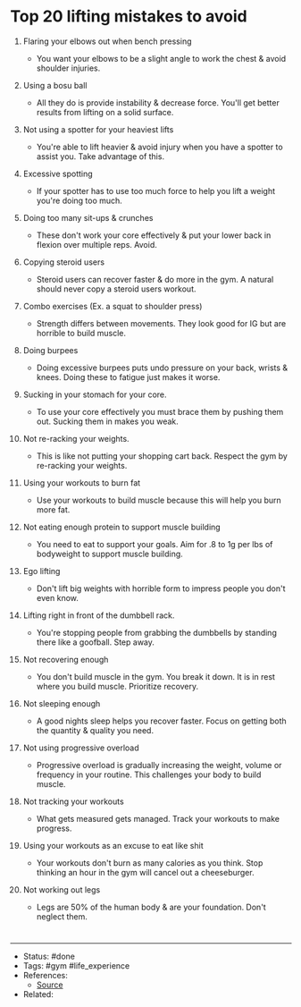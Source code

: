 # Top 20 lifting mistakes to avoid
1. Flaring your elbows out when bench pressing

	- You want your elbows to be a slight angle to work the chest & avoid shoulder injuries.

2. Using a bosu ball

	- All they do is provide instability & decrease force. You'll get better results from lifting on a solid surface.

3. Not using a spotter for your heaviest lifts

	- You're able to lift heavier & avoid injury when you have a spotter to assist you. Take advantage of this.

4. Excessive spotting

	- If your spotter has to use too much force to help you lift a weight you're doing too much.

5. Doing too many sit-ups & crunches

	- These don't work your core effectively & put your lower back in flexion over multiple reps. Avoid.

6. Copying steroid users

	- Steroid users can recover faster & do more in the gym. A natural should never copy a steroid users workout.

7. Combo exercises (Ex. a squat to shoulder press)

	- Strength differs between movements. They look good for IG but are horrible to build muscle.

8. Doing burpees

	- Doing excessive burpees puts undo pressure on your back, wrists & knees. Doing these to fatigue just makes it worse.

9. Sucking in your stomach for your core.

	- To use your core effectively you must brace them by pushing them out. Sucking them in makes you weak.

10. Not re-racking your weights.

	- This is like not putting your shopping cart back. Respect the gym by re-racking your weights.

11. Using your workouts to burn fat

	- Use your workouts to build muscle because this will help you burn more fat.

12. Not eating enough protein to support muscle building

	- You need to eat to support your goals. Aim for .8 to 1g per lbs of bodyweight to support muscle building.

13. Ego lifting

	- Don't lift big weights with horrible form to impress people you don't even know.

14. Lifting right in front of the dumbbell rack.

	- You're stopping people from grabbing the dumbbells by standing there like a goofball. Step away.

15. Not recovering enough

	- You don't build muscle in the gym. You break it down. It is in rest where you build muscle. Prioritize recovery.

16. Not sleeping enough

	- A good nights sleep helps you recover faster. Focus on getting both the quantity & quality you need.

17. Not using progressive overload

	- Progressive overload is gradually increasing the weight, volume or frequency in your routine. This challenges your body to build muscle.
18. Not tracking your workouts

	- What gets measured gets managed. Track your workouts to make progress.

19. Using your workouts as an excuse to eat like shit

	- Your workouts don't burn as many calories as you think. Stop thinking an hour in the gym will cancel out a cheeseburger.

20. Not working out legs

	- Legs are 50% of the human body & are your foundation. Don't neglect them.

#


#
---
- Status: #done
- Tags: #gym #life_experience
- References:
	- [Source](https://twitter.com/FitFounder/status/1599044706859716611)
- Related:
